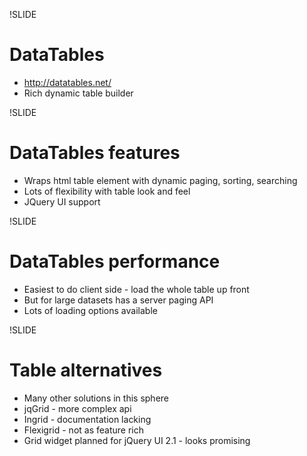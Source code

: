 !SLIDE

# DataTables #

 * <a href="http://datatables.net">http://datatables.net/</a>
 * Rich dynamic table builder

!SLIDE

# DataTables features #

 * Wraps html table element with dynamic paging, sorting, searching
 * Lots of flexibility with table look and feel
 * JQuery UI support

!SLIDE

# DataTables performance #

 * Easiest to do client side - load the whole table up front 
 * But for large datasets has a server paging API
 * Lots of loading options available

!SLIDE

# Table alternatives #

 * Many other solutions in this sphere
 * jqGrid - more complex api
 * Ingrid - documentation lacking
 * Flexigrid - not as feature rich
 * Grid widget planned for jQuery UI 2.1 - looks promising

